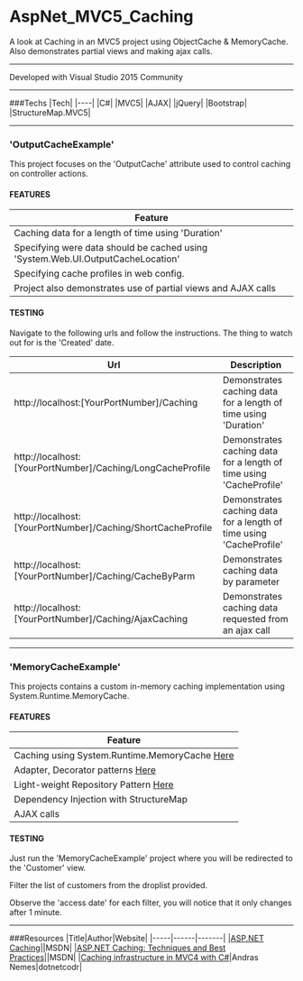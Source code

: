 # AspNet_MVC5_Caching

A look at Caching in an MVC5 project using ObjectCache & MemoryCache. Also demonstrates partial views and making ajax calls.

---

Developed with Visual Studio 2015 Community

---

###Techs
|Tech|
|----|
|C#|
|MVC5|
|AJAX|
|jQuery|
|Bootstrap|
|StructureMap.MVC5|

---

### 'OutputCacheExample'

This project focuses on the 'OutputCache' attribute used to control caching on controller actions. 

#### FEATURES

|Feature|
|-------|
|Caching data for a length of time using 'Duration'|
|Specifying were data should be cached using 'System.Web.UI.OutputCacheLocation'|
|Specifying cache profiles in web config.|
|Project also demonstrates use of partial views and AJAX calls|

#### TESTING

Navigate to the following urls and follow the instructions. The thing to watch out for is the 'Created' date. 

|Url|Description|
|---|-----------|
|http://localhost:[YourPortNumber]/Caching | Demonstrates caching data for a length of time using 'Duration'|
|http://localhost:[YourPortNumber]/Caching/LongCacheProfile | Demonstrates caching data for a length of time using 'CacheProfile'|
|http://localhost:[YourPortNumber]/Caching/ShortCacheProfile | Demonstrates caching data for a length of time using 'CacheProfile'|
|http://localhost:[YourPortNumber]/Caching/CacheByParm | Demonstrates caching data by parameter|
|http://localhost:[YourPortNumber]/Caching/AjaxCaching | Demonstrates caching data requested from an ajax call|

---

### 'MemoryCacheExample'

This projects contains a custom in-memory caching implementation using System.Runtime.MemoryCache.

#### FEATURES
|Feature|
|-------|
|Caching using System.Runtime.MemoryCache [Here](https://github.com/Apollo013/AspNet_MVC5_Caching/blob/master/MemoryCacheExample/Cache/SystemMemoryCache.cs)|
|Adapter, Decorator patterns [Here](https://github.com/Apollo013/AspNet_MVC5_Caching/blob/master/MemoryCacheExample/Services/InMemoryCachedCustomerService.cs)|
|Light-weight Repository Pattern [Here](https://github.com/Apollo013/AspNet_MVC5_Caching/tree/master/MemoryCacheExample/Repository)|
|Dependency Injection with StructureMap|
|AJAX calls|

#### TESTING
Just run the 'MemoryCacheExample' project where you will be redirected to the 'Customer' view.

Filter the list of customers from the droplist provided.

Observe the 'access date' for each filter, you will notice that it only changes after 1 minute.

---

###Resources
|Title|Author|Website|
|-----|------|-------|
|[ASP.NET Caching](https://msdn.microsoft.com/en-us/library/xsbfdd8c.aspx)||MSDN|
|[ASP.NET Caching: Techniques and Best Practices](https://msdn.microsoft.com/en-us/library/aa478965.aspx)||MSDN|
|[Caching infrastructure in MVC4 with C#](https://dotnetcodr.com/2013/02/07/caching-infrastructure-in-mvc4-with-c-caching-controller-actions/)|Andras Nemes|dotnetcodr|
